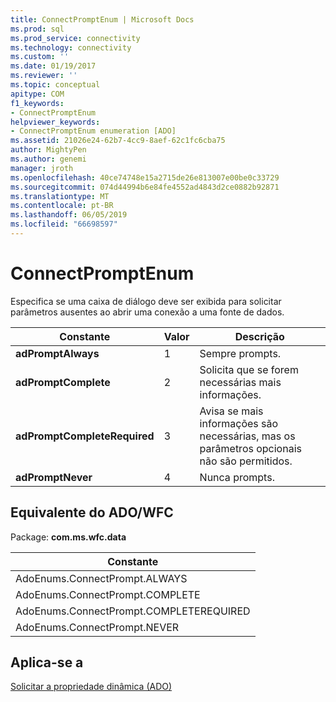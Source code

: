 ```yaml
---
title: ConnectPromptEnum | Microsoft Docs
ms.prod: sql
ms.prod_service: connectivity
ms.technology: connectivity
ms.custom: ''
ms.date: 01/19/2017
ms.reviewer: ''
ms.topic: conceptual
apitype: COM
f1_keywords:
- ConnectPromptEnum
helpviewer_keywords:
- ConnectPromptEnum enumeration [ADO]
ms.assetid: 21026e24-62b7-4cc9-8aef-62c1fc6cba75
author: MightyPen
ms.author: genemi
manager: jroth
ms.openlocfilehash: 40ce74748e15a2715de26e813007e00be0c33729
ms.sourcegitcommit: 074d44994b6e84fe4552ad4843d2ce0882b92871
ms.translationtype: MT
ms.contentlocale: pt-BR
ms.lasthandoff: 06/05/2019
ms.locfileid: "66698597"
---
```

# <a name="connectpromptenum"></a>ConnectPromptEnum
Especifica se uma caixa de diálogo deve ser exibida para solicitar parâmetros ausentes ao abrir uma conexão a uma fonte de dados.  
  
|Constante|Valor|Descrição|  
|--------------|-----------|-----------------|  
|**adPromptAlways**|1|Sempre prompts.|  
|**adPromptComplete**|2|Solicita que se forem necessárias mais informações.|  
|**adPromptCompleteRequired**|3|Avisa se mais informações são necessárias, mas os parâmetros opcionais não são permitidos.|  
|**adPromptNever**|4|Nunca prompts.|  
  
## <a name="adowfc-equivalent"></a>Equivalente do ADO/WFC  
 Package: **com.ms.wfc.data**  
  
|Constante|  
|--------------|  
|AdoEnums.ConnectPrompt.ALWAYS|  
|AdoEnums.ConnectPrompt.COMPLETE|  
|AdoEnums.ConnectPrompt.COMPLETEREQUIRED|  
|AdoEnums.ConnectPrompt.NEVER|  
  
## <a name="applies-to"></a>Aplica-se a  
 [Solicitar a propriedade dinâmica (ADO)](../../../ado/reference/ado-api/prompt-property-dynamic-ado.md)
